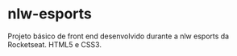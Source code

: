 # nlw-esports
Projeto básico de front end desenvolvido durante a nlw esports da Rocketseat.
HTML5 e CSS3.
